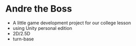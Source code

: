 Andre the Boss
========

- A little game development project for our college lesson
- using Unity personal edition
- 2D/2.5D
- turn-base
